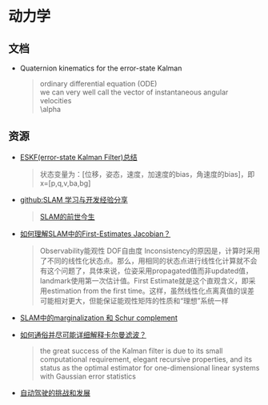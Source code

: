 # 动力学

## 文档

* Quaternion kinematics for the error-state Kalman
  >ordinary differential equation (ODE)  
  >we can very well call the vector of instantaneous angular velocities  
  >\alpha

## 资源

* [ESKF(error-state Kalman Filter)总结](https://blog.csdn.net/wubaobao1993/article/details/84327700)
  >状态变量为：[位移，姿态，速度，加速度的bias，角速度的bias]，即x=[p,q,v,ba,bg]

* [github:SLAM 学习与开发经验分享](https://github.com/GeekLiB/Lee-SLAM-source)
  >[SLAM的前世今生](https://www.leiphone.com/news/201605/5etiwlnkWnx7x0zb.html)

* [如何理解SLAM中的First-Estimates Jacobian？](https://www.zhihu.com/question/52869487)
  >Observability能观性
  >DOF自由度
  >Inconsistency的原因是，计算时采用了不同的线性化状态点。那么，用相同的状态点进行线性化计算就不会有这个问题了，具体来说，位姿采用propagated值而非updated值，landmark使用第一次估计值。First Estimate就是这个直观含义，即采用estimation from the first time。这样，虽然线性化点离真值的误差可能相对更大，但能保证能观性矩阵的性质和“理想”系统一样

* [SLAM中的marginalization 和 Schur complement](https://blog.csdn.net/heyijia0327/article/details/52822104)

* [如何通俗并尽可能详细解释卡尔曼滤波？](https://www.zhihu.com/question/23971601/answer/137325095)
  >the great success of the Kalman filter is due to its small computational requirement, elegant recursive properties, and its status as the optimal estimator for one-dimensional linear systems with Gaussian error statistics

* [自动驾驶的挑战和发展](https://zhuanlan.zhihu.com/c_1071103636175765504)

